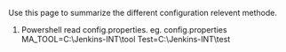 Use this page to summarize the different configuration relevent methode. 
1. Powershell read config.properties.
eg. config.properties
MA_TOOL=C:\Jenkins-INT\tool
Test=C:\Jenkins-INT\test
